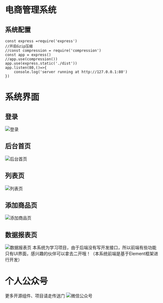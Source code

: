# 电商管理系统

## 系统配置
```
const express =require('express')
//开启Gzip压缩
//const compression = require('compression')
const app = express()
//app.use(compression())
app.use(express.static('./dist'))
app.listen(80,()=>{
	console.log('server running at http://127.0.0.1:80')
})
```

# 系统界面

## 登录
![登录](https://www.yundaohang.net/tuoguan/vue-shop1.png "登录界面")

## 后台首页
![后台首页](https://www.yundaohang.net/tuoguan/vue-shop2.png "后台首页")

## 列表页
![列表页](https://www.yundaohang.net/tuoguan/vue-shop3.png "列表页")

## 添加商品页
![添加商品页](https://www.yundaohang.net/tuoguan/vue-shop4.png "列表页")

## 数据报表页
![数据报表页](https://www.yundaohang.net/tuoguan/vue-shop5.png "列表页")
本系统为学习项目，由于后端没有写开发接口，所以前端有些功能只有UI界面，感兴趣的伙伴可以拿去二开哦！（本系统前端是基于Element框架进行开发）
# 个人公众号
更多开源组件、项目请走传送门
![微信公众号](https://www.yundaohang.net/tuoguan/wx.png "个人公众号")
